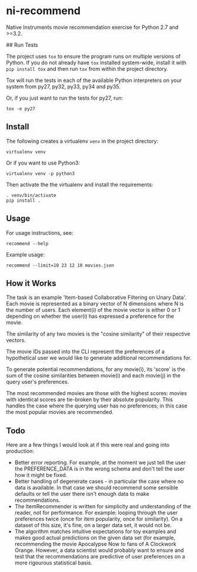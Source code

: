 # ni-recommend
Native Instruments movie recommendation exercise for Python 2.7 and >=3.2.

## Run Tests

The project uses `tox` to ensure the program runs on multiple versions of
Python. If you do not already have `tox` installed system-wide, install it with
`pip install tox` and then run `tox` from within the project directory.

Tox will run the tests in each of the available Python interpreters on your
system from py27, py32, py33, py34 and py35.

Or, if you just want to run the tests for py27, run:

    tox -e py27

## Install

The following creates a virtualenv `venv` in the project directory:

    virtualenv venv

Or if you want to use Python3:

    virtualenv venv -p python3

Then activate the the virtualenv and install the requirements:

    . venv/bin/activate
    pip install .

## Usage

For usage instructions, see:

    recommend --help

Example usage:

    recommend --limit=10 23 12 10 movies.json

## How it Works

The task is an example 'Item-based Collaborative Filtering on Unary Data'.
Each movie is represented as a binary vector of N dimensions where N is the
number of users. Each element(i) of the movie vector is either 0 or 1 depending
on whether the user(i) has expressed a preference for the movie.

The similarity of any two movies is the "cosine similarity" of their respective
vectors.

The movie IDs passed into the CLI represent the preferences of a hypothetical
user we would like to generate additional recommendations for.

To generate potential recommendations, for any movie(i), its 'score' is the sum
of the cosine similarities between movie(i) and each movie(j) in the query
user's preferences.

The most recommended movies are those with the highest scores: movies with
identical scores are tie-broken by their absolute popularity. This handles the
case where the querying user has no preferences; in this case the most popular
movies are recommended.

## Todo

Here are a few things I would look at if this were real and going into production:

* Better error reporting. For example, at the moment we just tell the user the
  PREFERENCE_DATA is in the wrong schema and don't tell the user how it might
  be fixed.
* Better handling of degenerate cases - in particular the case where no data 
  is available. In that case we should recommend some sensible defaults or
  tell the user there isn't enough data to make recommendations.
* The ItemRecommender is written for simplicity and understanding of the reader,
  not for performance. For example: looping through the user preferences twice
  (once for item popularity, once for similarity). On a dataset of this size,
  it's fine, on a larger data set, it would not be.
* The algorithm matches intuitive expectations for toy examples and makes
  good actual predictions on the given data set (for example, recommending
  the movie Apocalypse Now to fans of A Clockwork Orange. However, a data 
  scientist would probably want to ensure and test that the recommendations 
  are predictive of user preferences on a more rigourous statistical basis.
